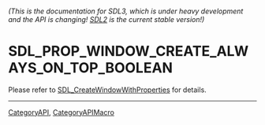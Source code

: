 ###### (This is the documentation for SDL3, which is under heavy development and the API is changing! [SDL2](https://wiki.libsdl.org/SDL2/) is the current stable version!)
# SDL_PROP_WINDOW_CREATE_ALWAYS_ON_TOP_BOOLEAN

Please refer to [SDL_CreateWindowWithProperties](SDL_CreateWindowWithProperties) for details.

----
[CategoryAPI](CategoryAPI), [CategoryAPIMacro](CategoryAPIMacro)

